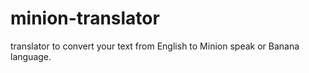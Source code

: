 # minion-translator
translator to convert your text from English to Minion speak or Banana language.
